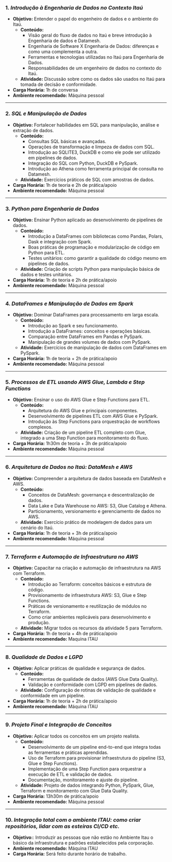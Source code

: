 ### 1. *Introdução à Engenharia de Dados no Contexto Itaú*
- **Objetivo:** Entender o papel do engenheiro de dados e o ambiente do Itaú.
  - **Conteúdo:**
    - Visão geral do fluxo de dados no Itaú e breve introdução à Engenharia de dados e Datamesh.
    - Engenharia de Software X Engenharia de Dados: diferenças e como uma complementa a outra.
    - Ferramentas e tecnologias utilizadas no Itaú para Engenharia de Dados.
    - Responsabilidades de um engenheiro de dados no contexto do Itaú.
  - **Atividade:** Discussão sobre como os dados são usados no Itaú para tomada de decisão e conformidade.
- **Carga Horária:** 1h de conversa
- **Ambiente recomendado:** Máquina pessoal

---

### 2. *SQL e Manipulação de Dados*
- **Objetivo:** Fortalecer habilidades em SQL para manipulação, análise e extração de dados.
  - **Conteúdo:**
    - Consultas SQL básicas e avançadas.
    - Operações de transformação e limpeza de dados com SQL.
    - Introdução ao SQLITE3, DuckDB e como ele pode ser utilizado em pipelines de dados.
    - Integração do SQL com Python, DuckDB e PySpark.
    - Introdução ao Athena como ferramenta principal de consulta no Datamesh.
  - **Atividade:** Exercícios práticos de SQL com amostras de dados.
- **Carga Horária:** 1h de teoria e 2h de prática/apoio
- **Ambiente recomendado:** Máquina pessoal

---

### 3. *Python para Engenharia de Dados*
- **Objetivo:** Ensinar Python aplicado ao desenvolvimento de pipelines de dados.
  - **Conteúdo:**
    - Introdução a DataFrames com bibliotecas como Pandas, Polars, Dask e integração com Spark.
    - Boas práticas de programação e modularização de código em Python para ETL.
    - Testes unitários: como garantir a qualidade do código mesmo em pipelines de dados.
  - **Atividade:** Criação de scripts Python para manipulação básica de dados e testes unitários.
- **Carga Horária:** 1h de teoria e 2h de prática/apoio
- **Ambiente recomendado:** Máquina pessoal

---

### 4. *DataFrames e Manipulação de Dados em Spark*
- **Objetivo:** Dominar DataFrames para processamento em larga escala.
  - **Conteúdo:**
    - Introdução ao Spark e seu funcionamento.
    - Introdução a DataFrames: conceitos e operações básicas.
    - Comparação entre DataFrames em Pandas e PySpark.
    - Manipulação de grandes volumes de dados com PySpark.
  - **Atividade:** Exercícios de manipulação de dados com DataFrames em PySpark.
- **Carga Horária:** 1h de teoria + 2h de prática/apoio
- **Ambiente recomendado:** Máquina pessoal

---

### 5. *Processos de ETL usando AWS Glue, Lambda e Step Functions*
- **Objetivo:** Ensinar o uso do AWS Glue e Step Functions para ETL.
  - **Conteúdo:**
    - Arquitetura do AWS Glue e principais componentes.
    - Desenvolvimento de pipelines ETL com AWS Glue e PySpark.
    - Introdução às Step Functions para orquestração de workflows complexos.
  - **Atividade:** Criação de um pipeline ETL completo com Glue, integrado a uma Step Function para monitoramento do fluxo.
- **Carga Horária:** 1h30m de teoria + 3h de prática/apoio
- **Ambiente recomendado:** Máquina pessoal
---

### 6. *Arquitetura de Dados no Itaú: DataMesh e AWS*
- **Objetivo:** Compreender a arquitetura de dados baseada em DataMesh e AWS.
  - **Conteúdo:**
    - Conceitos de DataMesh: governança e descentralização de dados.
    - Data Lake e Data Warehouse no AWS: S3, Glue Catalog e Athena.
    - Particionamento, versionamento e gerenciamento de dados no AWS.
  - **Atividade:** Exercício prático de modelagem de dados para um cenário do Itaú.
- **Carga Horária:** 1h de teoria + 3h de prática/apoio
- **Ambiente recomendado:** Máquina pessoal

---

### 7. *Terraform e Automação de Infraestrutura no AWS*
- **Objetivo:** Capacitar na criação e automação de infraestrutura na AWS com Terraform.
  - **Conteúdo:**
    - Introdução ao Terraform: conceitos básicos e estrutura de código.
    - Provisionamento de infraestrutura AWS: S3, Glue e Step Functions.
    - Práticas de versionamento e reutilização de módulos no Terraform.
    - Como criar ambientes replicáveis para desenvolvimento e produção.
  - **Atividade:** Migrar todos os recursos da atividade 5 para Terraform. 
- **Carga Horária:** 1h de teoria + 4h de prática/apoio
- **Ambiente recomendado:** Maquina ITAU

---

### 8. *Qualidade de Dados e LGPD*
- **Objetivo:** Aplicar práticas de qualidade e segurança de dados.
  - **Conteúdo:**
    - Ferramentas de qualidade de dados (AWS Glue Data Quality).
    - Validação e conformidade com LGPD em pipelines de dados.
  - **Atividade:** Configuração de rotinas de validação de qualidade e conformidade em um pipeline.
- **Carga Horária:** 1h de teoria + 2h de prática/apoio
- **Ambiente recomendado:** Máquina ITAU
---

### 9. *Projeto Final e Integração de Conceitos*
- **Objetivo:** Aplicar todos os conceitos em um projeto realista.
  - **Conteúdo:**
    - Desenvolvimento de um pipeline end-to-end que integra todas as ferramentas e práticas aprendidas.
    - Uso de Terraform para provisionar infraestrutura do pipeline (S3, Glue e Step Functions).
    - Implementação de uma Step Function para orquestrar a execução de ETL e validação de dados.
    - Documentação, monitoramento e ajuste do pipeline.
  - **Atividade:** Projeto de dados integrando Python, PySpark, Glue, Terraform e monitoramento com Glue Data Quality.
- **Carga Horária:** 13h30m de prática/apoio
- **Ambiente recomendado:** Máquina pessoal

---

### 10. *Integração total com o ambiente ITAU: como criar repositórios, lidar com as esteiras CI/CD etc.*
- **Objetivo:**: Introduzir as pessoas que não estão no Ambiente Itau o básico da infraestrutura e padrões estabelecidos pela corporação.
- **Ambiente recomendado:** Máquina ITAU
- **Carga Horária:** Será feito durante horário de trabalho. 